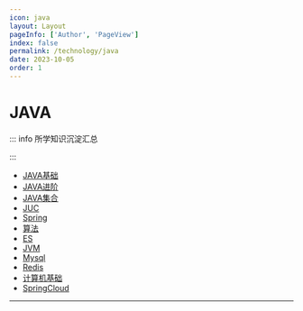 ```yaml
---
icon: java
layout: Layout
pageInfo: ['Author', 'PageView']
index: false
permalink: /technology/java
date: 2023-10-05
order: 1
---
```


# JAVA

::: info 所学知识沉淀汇总

:::

- [JAVA基础](./javaBase.md)
- [JAVA进阶](./javaAdvanced.md)
- [JAVA集合](./javaCollect.md)
- [JUC](./juc.md)
- [Spring](./spring.md)
- [算法](./algorithm.md)
- [ES](./es.md)
- [JVM](./jvm.md)
- [Mysql](./mysql.md)
- [Redis](./redis.md)
- [计算机基础](./computerBase.md)
- [SpringCloud](./springcloud.md)

---
